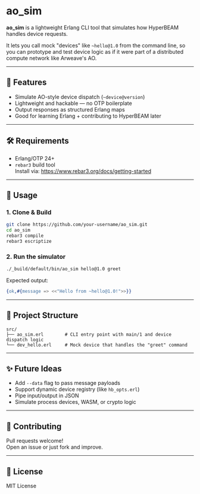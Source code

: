 # ao_sim

**ao_sim** is a lightweight Erlang CLI tool that simulates how HyperBEAM handles device requests.

It lets you call mock "devices" like `~hello@1.0` from the command line, so you can prototype and test device logic as if it were part of a distributed compute network like Arweave's AO.

---

## 🚀 Features

- Simulate AO-style device dispatch (`~device@version`)
- Lightweight and hackable — no OTP boilerplate
- Output responses as structured Erlang maps
- Good for learning Erlang + contributing to HyperBEAM later

---

## 🛠 Requirements

- Erlang/OTP 24+  
- `rebar3` build tool  
  Install via: https://www.rebar3.org/docs/getting-started

---

## 🧪 Usage

### 1. Clone & Build

```bash
git clone https://github.com/your-username/ao_sim.git
cd ao_sim
rebar3 compile
rebar3 escriptize
```

### 2. Run the simulator

```bash
./_build/default/bin/ao_sim hello@1.0 greet
```

Expected output:

```erlang
{ok,#{message => <<"Hello from ~hello@1.0!">>}}
```

---

## 📁 Project Structure

```
src/
├── ao_sim.erl        # CLI entry point with main/1 and device dispatch logic
└── dev_hello.erl     # Mock device that handles the "greet" command
```

---

## ✨ Future Ideas

- Add `--data` flag to pass message payloads
- Support dynamic device registry (like `hb_opts.erl`)
- Pipe input/output in JSON
- Simulate process devices, WASM, or crypto logic

---

## 🤝 Contributing

Pull requests welcome!  
Open an issue or just fork and improve.

---

## 📄 License

MIT License
